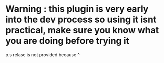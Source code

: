 # Warning : this plugin is very early into the dev process so using it isnt practical, make sure you know what you are doing before trying it
p.s relase is not provided because ^

